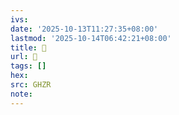 ```yaml
---
ivs:
date: '2025-10-13T11:27:35+08:00'
lastmod: '2025-10-14T06:42:21+08:00'
title: 󰘤
url: 󰘤
tags: []
hex: 
src: GHZR
note:
---
```

